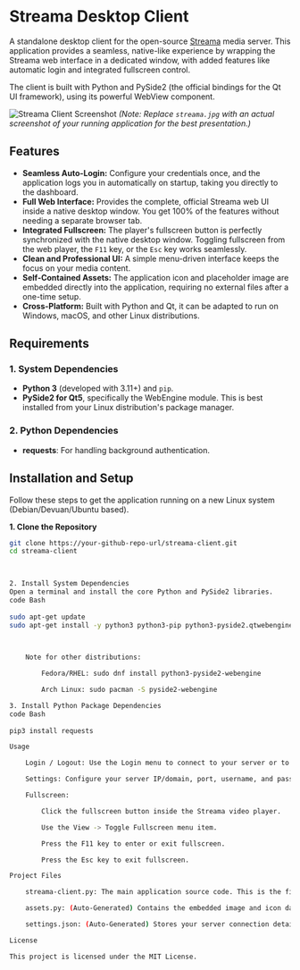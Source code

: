     
# Streama Desktop Client

A standalone desktop client for the open-source [Streama](https://github.com/streamaserver/streama) media server. This application provides a seamless, native-like experience by wrapping the Streama web interface in a dedicated window, with added features like automatic login and integrated fullscreen control.

The client is built with Python and PySide2 (the official bindings for the Qt UI framework), using its powerful WebView component.

![Streama Client Screenshot](streama.jpg)
*(Note: Replace `streama.jpg` with an actual screenshot of your running application for the best presentation.)*

## Features

*   **Seamless Auto-Login:** Configure your credentials once, and the application logs you in automatically on startup, taking you directly to the dashboard.
*   **Full Web Interface:** Provides the complete, official Streama web UI inside a native desktop window. You get 100% of the features without needing a separate browser tab.
*   **Integrated Fullscreen:** The player's fullscreen button is perfectly synchronized with the native desktop window. Toggling fullscreen from the web player, the `F11` key, or the `Esc` key works seamlessly.
*   **Clean and Professional UI:** A simple menu-driven interface keeps the focus on your media content.
*   **Self-Contained Assets:** The application icon and placeholder image are embedded directly into the application, requiring no external files after a one-time setup.
*   **Cross-Platform:** Built with Python and Qt, it can be adapted to run on Windows, macOS, and other Linux distributions.

## Requirements

### 1. System Dependencies
*   **Python 3** (developed with 3.11+) and `pip`.
*   **PySide2 for Qt5**, specifically the WebEngine module. This is best installed from your Linux distribution's package manager.

### 2. Python Dependencies
*   **requests**: For handling background authentication.

## Installation and Setup

Follow these steps to get the application running on a new Linux system (Debian/Devuan/Ubuntu based).

**1. Clone the Repository**
```bash
git clone https://your-github-repo-url/streama-client.git
cd streama-client

  

2. Install System Dependencies
Open a terminal and install the core Python and PySide2 libraries.
code Bash
    
sudo apt-get update
sudo apt-get install -y python3 python3-pip python3-pyside2.qtwebenginewidgets

  

    Note for other distributions:

        Fedora/RHEL: sudo dnf install python3-pyside2-webengine

        Arch Linux: sudo pacman -S pyside2-webengine

3. Install Python Package Dependencies
code Bash
    
pip3 install requests

Usage

    Login / Logout: Use the Login menu to connect to your server or to log out.

    Settings: Configure your server IP/domain, port, username, and password via the Settings -> Configure Server menu. This menu is disabled while you are logged in.

    Fullscreen:

        Click the fullscreen button inside the Streama video player.

        Use the View -> Toggle Fullscreen menu item.

        Press the F11 key to enter or exit fullscreen.

        Press the Esc key to exit fullscreen.

Project Files

    streama-client.py: The main application source code. This is the file you run.

    assets.py: (Auto-Generated) Contains the embedded image and icon data.

    settings.json: (Auto-Generated) Stores your server connection details after the first run.

License

This project is licensed under the MIT License.

  


